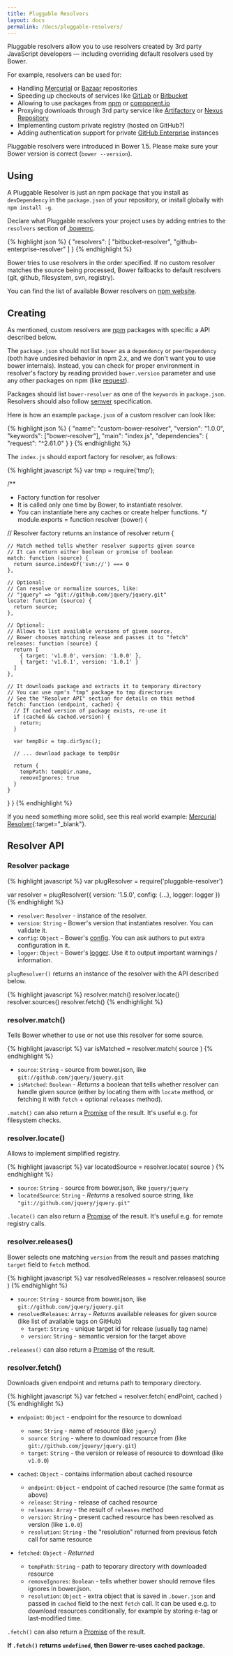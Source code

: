 ```yaml
---
title: Pluggable Resolvers
layout: docs
permalink: /docs/pluggable-resolvers/
---
```


<p class="lead">Pluggable resolvers allow you to use resolvers created by 3rd party JavaScript developers — including overriding default resolvers used by Bower.</p>

For example, resolvers can be used for:

* Handling [Mercurial](https://mercurial.selenic.com/) or [Bazaar](http://bazaar.canonical.com/en/) repositories
* Speeding up checkouts of services like [GitLab](https://about.gitlab.com/) or [Bitbucket](https://bitbucket.org/)
* Allowing to use packages from [npm](https://www.npmjs.com/) or [component.io](https://github.com/component/component.github.io)
* Proxying downloads through 3rd party service like [Artifactory](http://www.jfrog.com/artifactory/) or [Nexus Repository](http://www.sonatype.com/nexus-repository-oss)
* Implementing custom private registry (hosted on GitHub?)
* Adding authentication support for private [GitHub Enterprise](https://enterprise.github.com/) instances

Pluggable resolvers were introduced in Bower 1.5. Please make sure your Bower version is correct (`bower --version`).

## Using


A Pluggable Resolver is just an npm package that you install as `devDependency` in the `package.json` of your repository, or install globally with `npm install -g`.

Declare what Pluggable resolvers your project uses by adding entries to the `resolvers` section of [.bowerrc](/docs/config).

{% highlight json %}
{
  "resolvers": [
    "bitbucket-resolver",
    "github-enterprise-resolver"
  ]
}
{% endhighlight %}

Bower tries to use resolvers in the order specified. If no custom resolver matches the source being processed, Bower fallbacks to default resolvers (git, github, filesystem, svn, registry).

You can find the list of available Bower resolvers on [npm website](https://www.npmjs.com/search?q=bower-resolver).

## Creating

As mentioned, custom resolvers are [npm](https://www.npmjs.com/) packages with specific a API described below.

The `package.json` should not list `bower` as a `dependency` or `peerDependency` (both have undesired behavior in npm 2.x, and we don't want you to use bower internals). Instead, you can check for proper environment in resolver's factory by reading provided `bower.version` parameter and use any other packages on npm (like [request](https://www.npmjs.com/package/request)).

Packages should list `bower-resolver` as one of the `keywords` in `package.json`. Resolvers should also follow [semver](http://semver.org/) specification.

Here is how an example `package.json` of a custom resolver can look like:

{% highlight json %}
{
  "name": "custom-bower-resolver",
  "version": "1.0.0",
  "keywords": ["bower-resolver"],
  "main": "index.js",
  "dependencies": {
    "request": "^2.61.0"
  }
}
{% endhighlight %}

The `index.js` should export factory for resolver, as follows:

{% highlight javascript %}
var tmp = require('tmp');

/**
 * Factory function for resolver
 * It is called only one time by Bower, to instantiate resolver.
 * You can instantiate here any caches or create helper functions.
 */
module.exports = function resolver (bower) {

  // Resolver factory returns an instance of resolver
  return {

    // Match method tells whether resolver supports given source
    // It can return either boolean or promise of boolean
    match: function (source) {
      return source.indexOf('svn://') === 0
    },

    // Optional:
    // Can resolve or normalize sources, like:
    // "jquery" => "git://github.com/jquery/jquery.git"
    locate: function (source) {
      return source;
    },

    // Optional:
    // Allows to list available versions of given source.
    // Bower chooses matching release and passes it to "fetch"
    releases: function (source) {
      return [
        { target: 'v1.0.0', version: '1.0.0' },
        { target: 'v1.0.1', version: '1.0.1' }
      ]
    },

    // It downloads package and extracts it to temporary directory
    // You can use npm's "tmp" package to tmp directories
    // See the "Resolver API" section for details on this method
    fetch: function (endpoint, cached) {
      // If cached version of package exists, re-use it
      if (cached && cached.version) {
        return;
      }

      var tempDir = tmp.dirSync();

      // ... download package to tempDir

      return {
        tempPath: tempDir.name,
        removeIgnores: true
      }
    }
  }
}
{% endhighlight %}

If you need something more solid, see this real world example: [Mercurial Resolver](https://github.com/phenomnomnominal/mercurial-bower-resolver){:target="_blank"}.

## Resolver API

### Resolver package

{% highlight javascript %}
var plugResolver = require('pluggable-resolver')

var resolver = plugResolver({
  version: '1.5.0',
  config: {...},
  logger: logger
})
{% endhighlight %}

  * `resolver`: `Resolver` - instance of the resolver.
  * `version`: `String` - Bower's version that instantiates resolver. You can validate it.
  * `config`: `Object` - Bower's [config](/docs/config/). You can ask authors to put extra configuration in it.
  * `logger`: `Object` - Bower's [logger](https://github.com/bower/logger). Use it to output important warnings / information.

`plugResolver()` returns an instance of the resolver with the API described below.

{% highlight javascript %}
resolver.match()
resolver.locate()
resolver.sources()
resolver.fetch()
{% endhighlight %}

### resolver.match()

Tells Bower whether to use or not use this resolver for some source.

{% highlight javascript %}
var isMatched = resolver.match( source )
{% endhighlight %}

  * `source`: `String` - source from bower.json, like `git://github.com/jquery/jquery.git`
  * `isMatched`: `Boolean` - *Returns* a boolean that tells whether resolver can handle given source (either by locating them with `locate` method, or fetching it with `fetch` + optional `releases` method).

`.match()` can also return a [Promise](https://developer.mozilla.org/en-US/docs/Web/JavaScript/Reference/Global_Objects/Promise) of the result. It's useful e.g. for filesystem checks.

### resolver.locate()

Allows to implement simplified registry.

{% highlight javascript %}
var locatedSource = resolver.locate( source )
{% endhighlight %}

  * `source`: `String` - source from bower.json, like `jquery/jquery`
  * `locatedSource`: `String` - *Returns* a resolved source string, like `"git://github.com/jquery/jquery.git"`

`.locate()` can also return a [Promise](https://developer.mozilla.org/en-US/docs/Web/JavaScript/Reference/Global_Objects/Promise) of the result. It's useful e.g. for remote registry calls.

### resolver.releases()

Bower selects one matching `version` from the result and passes matching `target` field to `fetch` method.

{% highlight javascript %}
var resolvedReleases = resolver.releases( source )
{% endhighlight %}

  * `source`: `String` - source from bower.json, like `git://github.com/jquery/jquery.git`
  * `resolvedReleases`: `Array` - *Returns* available releases for given source (like list of available tags on GitHub)
    * `target`: `String` - unique target id for release (usually tag name)
    * `version`: `String` - semantic version for the target above

`.releases()` can also return a [Promise](https://developer.mozilla.org/en-US/docs/Web/JavaScript/Reference/Global_Objects/Promise) of the result.

### resolver.fetch()

Downloads given endpoint and returns path to temporary directory.

{% highlight javascript %}
var fetched = resolver.fetch( endPoint, cached )
{% endhighlight %}

  * `endpoint`: `Object` - endpoint for the resource to download
    * `name`: `String` - name of resource (like `jquery`)
    * `source`: `String` - where to download resource from (like `git://github.com/jquery/jquery.git`)
    * `target`: `String` - the version or release of resource to download (like `v1.0.0`)

  * `cached`: `Object` - contains information about cached resource
    * `endpoint`: `Object` - endpoint of cached resource (the same format as above)
    * `release`: `String` - release of cached resource
    * `releases`: `Array` - the result of `releases` method
    * `version`: `String` - present cached resource has been resolved as version (like `1.0.0`)
    * `resolution`: `String` - the "resolution" returned from previous fetch call for same resource

  * `fetched`: `Object` - *Returned*
    * `tempPath`: `String` - path to teporary directory with downloaded resource
    * `removeIgnores`: `Boolean` - tells whether bower should remove files ignores in bower.json.
    * `resolution`: `Object` - extra object that is saved in `.bower.json` and passed in `cached` field to the next `fetch` call. It can be used e.g. to download resources conditionally, for example by storing e-tag or last-modified time.

`.fetch()` can also return a [Promise](https://developer.mozilla.org/en-US/docs/Web/JavaScript/Reference/Global_Objects/Promise) of the result.

**If `.fetch()` returns `undefined`, then Bower re-uses cached package.**
